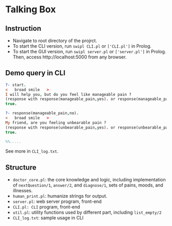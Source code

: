 # Talking Box

## Instruction

- Navigate to root directory of the projrct.
- To start the CLI version, run `swipl CLI.pl` or `['CLI.pl']` in Prolog.
- To start the GUI version, run `swipl server.pl` or `['server.pl']` in Prolog. Then, access http://localhost:5000 from any browser.

## Demo query in CLI

```Prolog
?- start.
<   broad smile   >
I will help you, but do you feel like manageable pain ?
(response with response(manageable_pain,yes). or response(manageable_pain,no). )
true.

?- response(manageable_pain,no).
<   broad smile   >
My friend, are you feeling unbearable pain ?
(response with response(unbearable_pain,yes). or response(unbearable_pain,no). )
true.

%%.....

```

See more in `CLI_log.txt`.

## Structure

- `doctor_core.pl`: the core knowledge and logic, including implementation of `nextQuestion/1`, `answer/2`, and `diagnose/1`, sets of pains, moods, and illnesses. 
- `human_print.pl`: humanize strings for output.
- `server.pl`: web server program, front-end
- `CLI.pl: CLI` program, front-end
- `util.pl`: utility functions used by different part, including `list_empty/2`
- `CLI_log.txt`: sample usage in CLI
